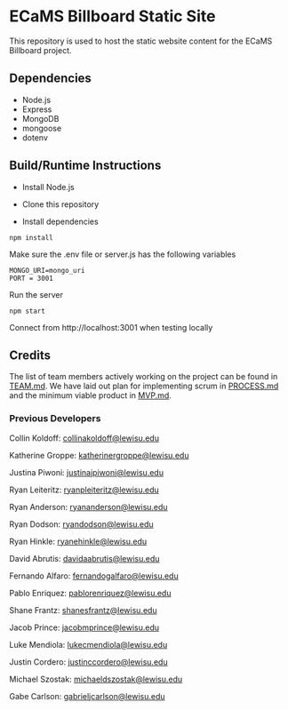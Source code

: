 # ECaMS Billboard Static Site
This repository is used to host the static website content for the ECaMS Billboard project.


## Dependencies
- Node.js
- Express
- MongoDB
- mongoose
- dotenv


## Build/Runtime Instructions
- Install Node.js

- Clone this repository

- Install dependencies

```
npm install
```
Make sure the .env file or server.js has the following variables
```
MONGO_URI=mongo_uri
PORT = 3001
```
Run the server
```
npm start
```
Connect from http://localhost:3001 when testing locally



## Credits
The list of team members actively working on the project can be found in [TEAM.md](TEAM.md). We have laid out plan for implementing scrum in [PROCESS.md](PROCESS.md) and the minimum viable product in [MVP.md](MVP.md).


### Previous Developers
Collin Koldoff: collinakoldoff@lewisu.edu

Katherine Groppe: katherinergroppe@lewisu.edu

Justina Piwoni: justinajpiwoni@lewisu.edu

Ryan Leiteritz: ryanpleiteritz@lewisu.edu

Ryan Anderson: ryananderson@lewisu.edu

Ryan Dodson: ryandodson@lewisu.edu

Ryan Hinkle: ryanehinkle@lewisu.edu

David Abrutis: davidaabrutis@lewisu.edu

Fernando Alfaro: fernandogalfaro@lewisu.edu

Pablo Enriquez: pablorenriquez@lewisu.edu

Shane Frantz: shanesfrantz@lewisu.edu

Jacob Prince: jacobmprince@lewisu.edu

Luke Mendiola: lukecmendiola@lewisu.edu

Justin Cordero: justinccordero@lewisu.edu

Michael Szostak: michaeldszostak@lewisu.edu

Gabe Carlson: gabrieljcarlson@lewisu.edu
